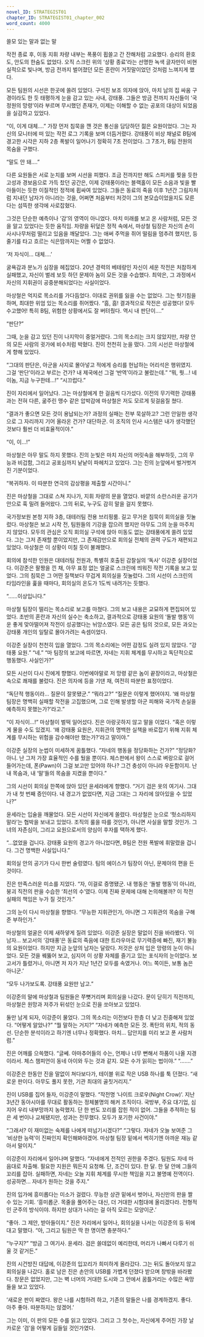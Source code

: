 ```yaml
---
novel_ID: STRATEGIST01
chapter_ID: STRATEGIST01_chapter_002
word_count: 4000
---
```


쓸모 있는 말과 없는 말

작전 종료 후, 이동 지휘 차량 내부는 폭풍이 휩쓸고 간 잔해처럼 고요했다. 승리의 환호도, 안도의 한숨도 없었다. 오직 스크린 위의 ‘상황 종료’라는 선명한 녹색 글자만이 비현실적으로 빛나며, 방금 전까지 벌어졌던 모든 혼란이 거짓말이었던 것처럼 느껴지게 했다.

모든 팀원의 시선은 한곳에 쏠려 있었다. 구석진 보조 의자에 앉아, 마치 남의 집 싸움 구경이라도 한 듯 태평하게 눈을 감고 있는 사내, 강태풍. 그들은 방금 전까지 자신들이 ‘국정원의 망령’이라 부르며 무시했던 존재가, 이제는 이해할 수 없는 공포의 대상이 되었음을 실감하고 있었다.

“이, 이게 대체….” 가장 먼저 침묵을 깬 것은 통신을 담당하던 젊은 요원이었다. 그는 자신의 모니터에 떠 있는 작전 로그 기록을 보며 더듬거렸다. 강태풍이 비상 채널로 B팀에 경고한 시각은 지하 2층 폭발이 일어나기 정확히 7초 전이었다. 그 7초가, B팀 전원의 목숨을 구했다.

“말도 안 돼….”

다른 요원들은 서로 눈치를 보며 시선을 피했다. 조금 전까지만 해도 스피커를 찢을 듯한 고성과 경보음으로 가득 찼던 공간은, 이제 강태풍이라는 블랙홀이 모든 소음과 빛을 빨아들이는 듯한 이질적인 정적에 휩싸여 있었다. 그들은 동료의 죽음 이후 1년간 그림자처럼 지내던 남자가 아니라는 것을, 어쩌면 처음부터 저것이 그의 본모습이었을지도 모른다는 섬뜩한 생각에 사로잡혔다.

그것은 단순한 예측이나 ‘감’의 영역이 아니었다. 마치 미래를 보고 온 사람처럼, 모든 것을 알고 있었다는 듯한 움직임. 차량을 뒤덮은 정적 속에서, 마상철 팀장은 자신의 손이 사시나무처럼 떨리고 있음을 깨달았다. 그는 애써 주먹을 쥐어 떨림을 멈추려 했지만, 등줄기를 타고 흐르는 식은땀까지는 어쩔 수 없었다.

‘저 자식이… 대체….’

굴욕감과 분노가 심장을 헤집었다. 20년 경력의 베테랑인 자신이 세운 작전은 처참하게 실패했고, 자신이 벌레 보듯 하던 문제아 놈이 모든 것을 수습했다. 최악은, 그 과정에서 자신의 지휘권이 공중분해되었다는 사실이었다.

마상철은 억지로 목소리를 가다듬었다. 이대로 권위를 잃을 수는 없었다. 그는 헛기침을 하며, 최대한 위엄 있는 목소리를 쥐어짰다. “흠, 흠! 결과적으로 작전은 성공했다! 모두 수고했어! 특히 B팀, 위험한 상황에서도 잘 버텨줬다. 역시 내 판단이….”

“판단?”

그때, 눈을 감고 있던 진이 나지막이 중얼거렸다. 그의 목소리는 크지 않았지만, 차량 안의 모든 사람의 귓가에 비수처럼 박혔다. 진이 천천히 눈을 떴다. 그의 시선은 마상철에게 향해 있었다.

“그대의 판단은, 아군을 사지로 몰아넣고 적에게 승리를 헌납하는 어리석은 행위였지. 그걸 ‘판단’이라고 부르는 건가? 내 제국에선 그걸 ‘반역’이라고 불렀는데.” “뭐, 뭣…! 네 이놈, 지금 누구한테…!” “시끄럽다.”

진이 자리에서 일어났다. 그는 마상철에게 한 걸음씩 다가섰다. 이전의 무기력한 강태풍과는 전혀 다른, 굶주린 맹수 같은 압박감에 마상철은 저도 모르게 뒷걸음질 쳤다.

“결과가 좋으면 모든 것이 용납되는가? 과정의 실패는 전부 묵살하고? 그런 안일한 생각으로 그 자리까지 기어 올라온 건가? 대단하군. 이 조직의 인사 시스템은 내가 생각했던 것보다 훨씬 더 비효율적이야.”

“이, 이…!”

마상철은 아무 말도 하지 못했다. 진의 눈빛은 마치 자신의 머릿속을 해부하듯, 그의 무능과 비겁함, 그리고 공포심까지 낱낱이 파헤치고 있었다. 그는 진의 눈앞에서 벌거벗겨진 기분이었다.

“복귀하자. 이 따분한 연극의 감상평을 제출할 시간이니.”

진은 마상철을 그대로 스쳐 지나가, 지휘 차량의 문을 열었다. 바깥의 소란스러운 공기가 안으로 훅 밀려 들어왔다. 그의 뒤로, 누구도 감히 말을 걸지 못했다.

국가정보원 본청 지하 3층, 대테러팀 전용 브리핑룸. 길고 무거운 침묵이 회의실을 짓눌렀다. 마상철은 보고 시작 전, 팀원들의 기강을 잡으려 했지만 아무도 그의 눈을 마주치지 않았다. 모두의 관심은 오직 회의실 구석에 앉아 미동도 없는 강태풍에게 쏠려 있었다. 그는 그저 존재할 뿐이었지만, 그 존재감만으로 회의실 전체의 권력 구도가 재편되고 있었다. 마상철은 이 상황이 미칠 듯이 불쾌했다.

회의에 참석한 인원은 대테러팀 전원과, 특별히 호출된 감찰실의 ‘독사’ 이강준 실장이었다. 이강준은 팔짱을 낀 채, 아무 표정 없는 얼굴로 스크린에 띄워진 작전 기록을 보고 있었다. 그의 침묵은 그 어떤 질책보다 무겁게 회의실을 짓눌렀다. 그의 시선이 스크린의 타임라인을 훑을 때마다, 회의실의 온도가 1도씩 내려가는 듯했다.

“……이상입니다.”

마상철 팀장이 떨리는 목소리로 보고를 마쳤다. 그의 보고 내용은 교묘하게 편집되어 있었다. 초반의 혼란과 자신의 실수는 축소하고, 결과적으로 강태풍 요원의 ‘돌발 행동’이 운 좋게 맞아떨어져 작전이 성공했다는 뉘앙스였다. 모든 공은 팀의 것으로, 모든 과오는 강태풍 개인의 일탈로 몰아가려는 속셈이었다.

이강준 실장이 천천히 입을 열었다. 그의 목소리에는 어떤 감정도 실려 있지 않았다. “강태풍 요원.” “네.” “마 팀장의 보고에 따르면, 자네는 지휘 체계를 무시하고 독단적으로 행동했다. 사실인가?”

모든 시선이 다시 진에게 향했다. 이번에야말로 저 망령 같은 놈이 끝장이라고, 마상철은 속으로 쾌재를 불렀다. 진은 의자에 등을 기댄 채, 여전히 따분한 표정이었다.

“독단적 행동이라… 질문이 잘못됐군.” “뭐라고?” “질문은 이렇게 했어야지. ‘왜 마상철 팀장은 명백히 실패할 작전을 고집했으며, 그로 인해 발생할 아군 피해와 국가적 손실을 예측하지 못했는가?’라고.”

“이 자식이…!” 마상철이 벌떡 일어섰다. 진은 아랑곳하지 않고 말을 이었다. “혹은 이렇게 물을 수도 있겠지. ‘왜 강태풍 요원은, 지휘관의 명백한 실책을 바로잡기 위해 지휘 체계를 무시하는 위험을 감수해야만 했는가?’라고 말이야.”

이강준 실장의 눈썹이 미세하게 꿈틀했다. “자네의 행동을 정당화하는 건가?” “정당화? 아니. 난 그저 가장 효율적인 수를 뒀을 뿐이다. 체스판에서 왕이 스스로 벼랑으로 걸어 들어가는데, 폰(Pawn)이 그걸 보고만 있어야 하나? 그건 충성이 아니라 우둔함이지. 난 내 목숨과, 내 ‘말’들의 목숨을 지켰을 뿐이다.”

그의 시선이 회의실 한쪽에 앉아 있던 윤세라에게 향했다. “거기 검은 옷의 여기사. 그대가 내 첫 번째 증인이다. 내 경고가 없었다면, 지금 그대는 그 자리에 앉아있을 수 있었나?”

윤세라는 입술을 깨물었다. 모든 시선이 자신에게 쏠렸다. 마상철은 눈으로 ‘헛소리하지 말라’는 협박을 보내고 있었다. 조직의 룰을 따를 것인가, 아니면 사실을 말할 것인가. 그녀의 자존심이, 그리고 요원으로서의 양심이 후자를 택하게 했다.

“…없었을 겁니다. 강태풍 요원의 경고가 아니었다면, B팀은 전원 폭발에 휘말렸을 겁니다. 그건 명백한 사실입니다.”

회의실 안의 공기가 다시 한번 술렁였다. 팀의 에이스가 팀장이 아닌, 문제아의 편을 든 것이다.

진은 만족스러운 미소를 지었다. “자, 이걸로 증명됐군. 내 행동은 ‘돌발 행동’이 아니라, 붕괴 직전의 판을 수습한 ‘최선의 수’였다. 이제 진짜 문제에 대해 논의해볼까? 이 작전 실패의 책임은 누가 질 것인가.”

그의 눈이 다시 마상철을 향했다. “무능한 지휘관인가, 아니면 그 지휘관의 목숨을 구해준 부하인가.”

마상철의 얼굴은 이제 새하얗게 질려 있었다. 이강준 실장은 말없이 진을 바라봤다. ‘이 남자... 보고서의 ‘강태풍’은 동료의 죽음에 대한 트라우마로 무기력증에 빠진, 재기 불능의 요원이었다. 하지만 지금 눈앞의 남자는 달랐다. 저것은 상처 입은 망령의 눈이 아니었다. 모든 것을 꿰뚫어 보고, 심지어 이 상황 자체를 즐기고 있는 포식자의 눈이었다. 보고서가 틀렸거나, 아니면 저 자가 지난 1년간 모두를 속였거나. 어느 쪽이든, 보통 놈은 아니군.’

“모두 나가보도록. 강태풍 요원만 남고.”

이강준의 말에 마상철과 팀원들은 쭈뼛거리며 회의실을 나갔다. 문이 닫히기 직전까지, 마상철은 원망과 저주가 뒤섞인 눈으로 진을 쏘아보고 있었다.

둘만 남게 되자, 이강준이 물었다. 그의 목소리는 이전보다 한층 더 낮고 진중해져 있었다. “어떻게 알았나?” “뭘 말하는 거지?” “자네가 예측한 모든 것. 폭탄의 위치, 적의 동선. 단순한 분석이라고 하기엔 너무나 정확했다. 마치… 답안지를 미리 보고 푼 사람처럼.”

진은 어깨를 으쓱했다. “글쎄. 아마추어들의 수는, 언제나 너무 뻔해서 하품이 나올 지경이라서. 체스 챔피언이 동네 아이와 두는 것과 같지. 모든 수가 읽히는 법이야.” “…….”

이강준은 한동안 진을 말없이 쳐다보다가, 테이블 위로 작은 USB 하나를 툭 던졌다. “새로운 판이다. 아무도 풀지 못한, 기관 최대의 골칫거리지.”

진이 USB를 집어 들자, 이강준이 말했다. “작전명 ‘나이트 크로우(Night Crow)’. 지난 3년간 동아시아를 무대로 활동하는 정체불명의 해커 조직이다. 국방부, 주요 대기업, 심지어 우리 내부망까지 농락했지. 단 한 번도 꼬리를 잡힌 적이 없어. 그들을 추적하는 팀은 세 번이나 교체됐지만, 성과는 전무했다. 모두가 포기한 사건이야.”

“그래서? 이 재미없는 숙제를 나에게 떠넘기시겠다?” “그렇다. 자네가 오늘 보여준 그 ‘비상한 능력’이 진짜인지 확인해봐야겠어. 마상철 팀장 밑에서 썩히기엔 아까운 재능 같아서 말이지.”

이강준이 자리에서 일어나며 말했다. “자네에게 전적인 권한을 주겠다. 팀원도 자네 마음대로 차출해. 필요한 지원은 뭐든지 요청해. 단, 조건이 있다. 한 달. 한 달 안에 그들의 꼬리를 잡아. 실패하면, 자네는 오늘 지휘 체계를 무시한 책임을 지고 불명예 전역이다. 성공하면… 자네가 원하는 것을 주지.”

진의 입가에 흥미롭다는 미소가 걸렸다. 무능한 상관 밑에서 벗어나, 자신만의 판을 짤 수 있는 기회. ‘흥미롭군. 목줄을 풀어주는 대신, 더 거대한 시험대에 올리겠다라. 전형적인 군주의 방식이야. 하지만 상대가 나라는 걸 아직 모르는 모양이군.’

“좋아. 그 제안, 받아들이지.” 진은 자리에서 일어나, 회의실을 나서는 이강준의 등 뒤에 대고 말했다. “아, 그리고 팀원은 딱 한 명이면 충분하다.”

“누구지?” “방금 그 여기사. 윤세라. 검은 쓸데없이 예리한데, 머리가 나빠서 다루기 쉬울 것 같거든.”

진의 시건방진 대답에, 이강준의 입꼬리가 희미하게 올라갔다. 그는 뒤도 돌아보지 않고 회의실을 나갔다. 홀로 남은 진은 손안의 USB를 가볍게 던졌다 받으며 창밖을 바라봤다. 창문은 없었지만, 그는 벽 너머의 거대한 도시와 그 안에서 꿈틀거리는 수많은 욕망들을 보고 있었다.

‘새로운 판이 짜였다. 왕은 나를 시험하려 하고, 기존의 말들은 나를 경계하겠지. 좋다. 아주 좋아. 따분하지는 않겠어.’

그는 이미, 이 판의 모든 수를 읽고 있었다. 그리고 그 첫수는, 자신에게 주어진 가장 날카로운 ‘검’을 어떻게 길들일 것인가였다.